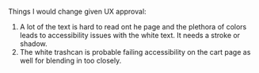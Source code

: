 Things I would change given UX approval:

1.  A lot of the text is hard to read ont he page and the plethora of colors leads to accessibility issues with the white text. It needs a stroke or shadow.
2.  The white trashcan is probable failing accessibility on the cart page as well for blending in too closely.
